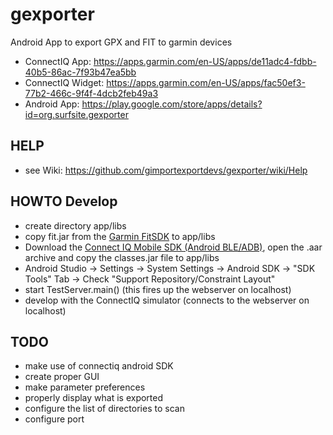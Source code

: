 # gexporter
Android App to export GPX and FIT to garmin devices

* ConnectIQ App: https://apps.garmin.com/en-US/apps/de11adc4-fdbb-40b5-86ac-7f93b47ea5bb
* ConnectIQ Widget: https://apps.garmin.com/en-US/apps/fac50ef3-77b2-466c-9f4f-4dcb2feb49a3
* Android App: https://play.google.com/store/apps/details?id=org.surfsite.gexporter

## HELP
* see Wiki: https://github.com/gimportexportdevs/gexporter/wiki/Help

## HOWTO Develop
* create directory app/libs
* copy fit.jar from the [Garmin FitSDK](https://developer.garmin.com/fit/download/) to app/libs
* Download the [Connect IQ Mobile SDK (Android BLE/ADB)](https://developer.garmin.com/connect-iq/sdk/), open the .aar archive and copy the classes.jar file to app/libs
* Android Studio -> Settings -> System Settings -> Android SDK -> "SDK Tools" Tab -> Check "Support Repository/Constraint Layout"
* start TestServer.main() (this fires up the webserver on localhost)
* develop with the ConnectIQ simulator (connects to the webserver on localhost)

## TODO
* make use of connectiq android SDK
* create proper GUI
* make parameter preferences
* properly display what is exported
* configure the list of directories to scan
* configure port

